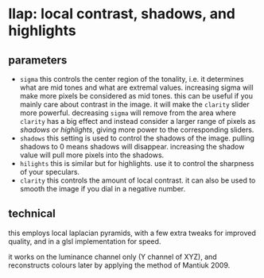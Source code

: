 # llap: local contrast, shadows, and highlights

## parameters

* `sigma` this controls the center region of the tonality, i.e. it determines what are mid tones
  and what are extremal values. increasing sigma will make more pixels be considered as mid tones.
  this can be useful if you mainly care about contrast in the image. it will make the `clarity`
  slider more powerful. decreasing `sigma` will remove from the area where `clarity` has a big effect
  and instead consider a larger range of pixels as *shadows* or *highlights*, giving more power
  to the corresponding sliders.
* `shadows` this setting is used to control the shadows of the image. pulling shadows to 0 means
  shadows will disappear. increasing the shadow value will pull more pixels into the shadows.
* `hilights` this is similar but for highlights. use it to control the sharpness of your
  speculars.
* `clarity` this controls the amount of local contrast. it can also be used to smooth the image
  if you dial in a negative number.

## technical

this employs local laplacian pyramids, with a few extra tweaks for improved
quality, and in a glsl implementation for speed.

it works on the luminance channel only (Y channel of XYZ), and reconstructs
colours later by applying the method of Mantiuk 2009.


